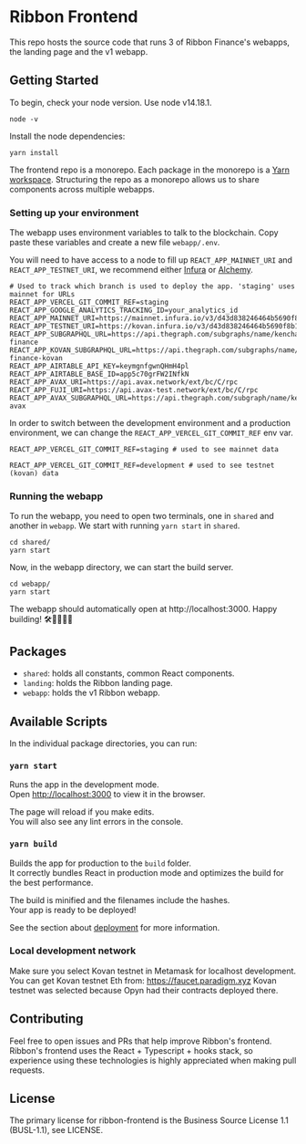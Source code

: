# Ribbon Frontend

This repo hosts the source code that runs 3 of Ribbon Finance's webapps, the landing page and the v1 webapp.

## Getting Started

To begin, check your node version. Use node v14.18.1.
```
node -v
```

Install the node dependencies:
```
yarn install
```

The frontend repo is a monorepo. Each package in the monorepo is a [Yarn workspace](https://classic.yarnpkg.com/en/docs/workspaces/). Structuring the repo as a monorepo allows us to share components across multiple webapps.

### Setting up your environment

The webapp uses environment variables to talk to the blockchain. Copy paste these variables and create a new file `webapp/.env`.

You will need to have access to a node to fill up `REACT_APP_MAINNET_URI` and `REACT_APP_TESTNET_URI`, we recommend either [Infura](https://infura.io/) or [Alchemy](https://www.alchemyapi.io/).

```
# Used to track which branch is used to deploy the app. 'staging' uses mainnet for URLs
REACT_APP_VERCEL_GIT_COMMIT_REF=staging
REACT_APP_GOOGLE_ANALYTICS_TRACKING_ID=your_analytics_id
REACT_APP_MAINNET_URI=https://mainnet.infura.io/v3/d43d838246464b5690f8b10337b446d7
REACT_APP_TESTNET_URI=https://kovan.infura.io/v3/d43d838246464b5690f8b10337b446d7
REACT_APP_SUBGRAPHQL_URL=https://api.thegraph.com/subgraphs/name/kenchangh/ribbon-finance
REACT_APP_KOVAN_SUBGRAPHQL_URL=https://api.thegraph.com/subgraphs/name/kenchangh/ribbon-finance-kovan
REACT_APP_AIRTABLE_API_KEY=keymgnfgwnQHmH4pl
REACT_APP_AIRTABLE_BASE_ID=app5c70grFW2INfkN
REACT_APP_AVAX_URI=https://api.avax.network/ext/bc/C/rpc
REACT_APP_FUJI_URI=https://api.avax-test.network/ext/bc/C/rpc
REACT_APP_AVAX_SUBGRAPHQL_URL=https://api.thegraph.com/subgraph/name/kenchangh/ribbon-avax
```

In order to switch between the development environment and a production environment, we can change the `REACT_APP_VERCEL_GIT_COMMIT_REF` env var.

```
REACT_APP_VERCEL_GIT_COMMIT_REF=staging # used to see mainnet data

REACT_APP_VERCEL_GIT_COMMIT_REF=development # used to see testnet (kovan) data
```

### Running the webapp

To run the webapp, you need to open two terminals, one in `shared` and another in `webapp`. We
start with running `yarn start` in `shared`.

```
cd shared/
yarn start
```

Now, in the webapp directory, we can start the build server.

```
cd webapp/
yarn start
```

The webapp should automatically open at http://localhost:3000. Happy building! 🛠👷‍♀️👷‍♂️

## Packages

- `shared`: holds all constants, common React components.
- `landing`: holds the Ribbon landing page.
- `webapp`: holds the v1 Ribbon webapp.

## Available Scripts

In the individual package directories, you can run:

### `yarn start`

Runs the app in the development mode.\
Open [http://localhost:3000](http://localhost:3000) to view it in the browser.

The page will reload if you make edits.\
You will also see any lint errors in the console.

### `yarn build`

Builds the app for production to the `build` folder.\
It correctly bundles React in production mode and optimizes the build for the best performance.

The build is minified and the filenames include the hashes.\
Your app is ready to be deployed!

See the section about [deployment](https://facebook.github.io/create-react-app/docs/deployment) for more information.

### Local development network
Make sure you select Kovan testnet in Metamask for localhost development.
You can get Kovan testnet Eth from: https://faucet.paradigm.xyz
Kovan testnet was selected because Opyn had their contracts deployed there.

## Contributing

Feel free to open issues and PRs that help improve Ribbon's frontend. Ribbon's frontend uses the React + Typescript + hooks stack, so experience using these technologies is highly appreciated when making pull requests.

## License

The primary license for ribbon-frontend is the Business Source License 1.1 (BUSL-1.1), see LICENSE.
